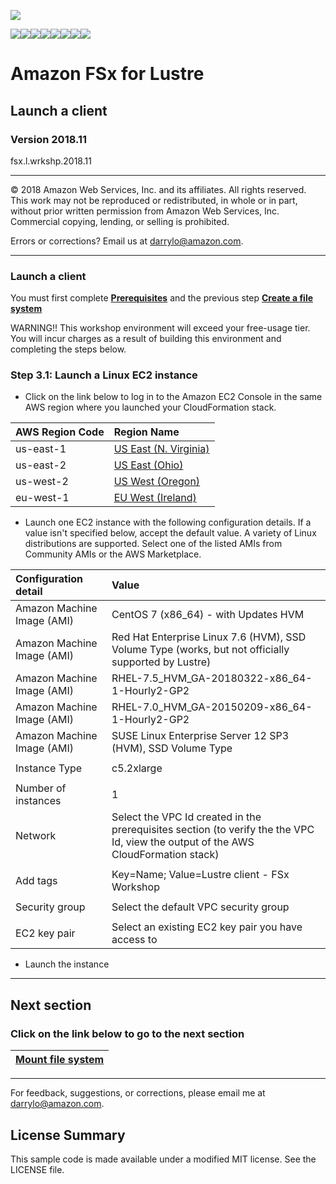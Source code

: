 ![](https://s3.amazonaws.com/aws-us-east-1/tutorial/AWS_logo_PMS_300x180.png)

![](https://s3.amazonaws.com/aws-us-east-1/tutorial/100x100_benefit_available.png)![](https://s3.amazonaws.com/aws-us-east-1/tutorial/100x100_benefit_ingergration.png)![](https://s3.amazonaws.com/aws-us-east-1/tutorial/100x100_benefit_ecryption-lock.png)![](https://s3.amazonaws.com/aws-us-east-1/tutorial/100x100_benefit_fully-managed.png)![](https://s3.amazonaws.com/aws-us-east-1/tutorial/100x100_benefit_lowcost-affordable.png)![](https://s3.amazonaws.com/aws-us-east-1/tutorial/100x100_benefit_performance.png)![](https://s3.amazonaws.com/aws-us-east-1/tutorial/100x100_benefit_scalable.png)![](https://s3.amazonaws.com/aws-us-east-1/tutorial/100x100_benefit_storage.png)

# **Amazon FSx for Lustre**

## Launch a client

### Version 2018.11

fsx.l.wrkshp.2018.11

---

© 2018 Amazon Web Services, Inc. and its affiliates. All rights reserved. This work may not be  reproduced or redistributed, in whole or in part, without prior written permission from Amazon Web Services, Inc. Commercial copying, lending, or selling is prohibited.

Errors or corrections? Email us at [darrylo@amazon.com](mailto:darrylo@amazon.com).

---

### Launch a client

You must first complete [**Prerequisites**](../0-prerequisites) and the previous step [**Create a file system**](../1-create-file-system)

WARNING!! This workshop environment will exceed your free-usage tier. You will incur charges as a result of building this environment and completing the steps below.

### Step 3.1: Launch a Linux EC2 instance

- Click on the link below to log in to the Amazon EC2 Console in the same AWS region where you launched your CloudFormation stack.

| AWS Region Code | Region Name |
| :--- | :--- 
| us-east-1 | [US East (N. Virginia)](https://console.aws.amazon.com/ec2/v2/home?region=us-east-1#LaunchInstanceWizard:) |
| us-east-2 | [US East (Ohio)](https://console.aws.amazon.com/ec2/v2/home?region=us-east-2#LaunchInstanceWizard:) |
| us-west-2 | [US West (Oregon)](https://console.aws.amazon.com/ec2/v2/home?region=us-west-2#LaunchInstanceWizard:) |
| eu-west-1 | [EU West (Ireland)](https://console.aws.amazon.com/ec2/v2/home?region=eu-west-1#LaunchInstanceWizard:) |

- Launch one EC2 instance with the following configuration details. If a value isn't specified below, accept the default value. A variety of Linux distributions are supported. Select one of the listed AMIs from Community AMIs or the AWS Marketplace.

| Configuration detail | Value |
| :--- | :--- 
| Amazon Machine Image (AMI) | CentOS 7 (x86_64) - with Updates HVM |
| Amazon Machine Image (AMI) | Red Hat Enterprise Linux 7.6 (HVM), SSD Volume Type (works, but not officially supported by Lustre) |
| Amazon Machine Image (AMI) | RHEL-7.5_HVM_GA-20180322-x86_64-1-Hourly2-GP2 |
| Amazon Machine Image (AMI) | RHEL-7.0_HVM_GA-20150209-x86_64-1-Hourly2-GP2 |
| Amazon Machine Image (AMI) | SUSE Linux Enterprise Server 12 SP3 (HVM), SSD Volume Type |
| |
| Instance Type | c5.2xlarge |
| |
| Number of instances | 1 |
| Network | Select the VPC Id created in the prerequisites section (to verify the the VPC Id, view the output of the AWS CloudFormation stack) |
| |
| Add tags | Key=Name; Value=Lustre client - FSx Workshop  |
| |
| Security group | Select the default VPC security group  |
| |
| EC2 key pair | Select an existing EC2 key pair you have access to  |

- Launch the instance


---
## Next section
### Click on the link below to go to the next section

| [**Mount file system**](../4-mount-file-system) |
| :---
---

For feedback, suggestions, or corrections, please email me at [darrylo@amazon.com](mailto:darrylo@amazon.com).

## License Summary

This sample code is made available under a modified MIT license. See the LICENSE file.
